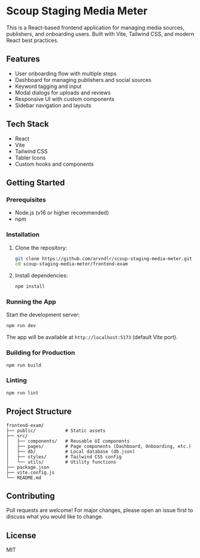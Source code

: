 # Scoup Staging Media Meter

This is a React-based frontend application for managing media sources, publishers, and onboarding users. Built with Vite, Tailwind CSS, and modern React best practices.

## Features

- User onboarding flow with multiple steps
- Dashboard for managing publishers and social sources
- Keyword tagging and input
- Modal dialogs for uploads and reviews
- Responsive UI with custom components
- Sidebar navigation and layouts

## Tech Stack

- React
- Vite
- Tailwind CSS
- Tabler Icons
- Custom hooks and components

## Getting Started

### Prerequisites

- Node.js (v16 or higher recommended)
- npm

### Installation

1. Clone the repository:
   ```sh
   git clone https://github.com/arvndlr/scoup-staging-media-meter.git
   cd scoup-staging-media-meter/frontend-exam
   ```
2. Install dependencies:
   ```sh
   npm install
   ```

### Running the App

Start the development server:

```sh
npm run dev
```

The app will be available at `http://localhost:5173` (default Vite port).

### Building for Production

```sh
npm run build
```

### Linting

```sh
npm run lint
```

## Project Structure

```
frontend-exam/
├── public/           # Static assets
├── src/
│   ├── components/   # Reusable UI components
│   ├── pages/        # Page components (Dashboard, Onboarding, etc.)
│   ├── db/           # Local database (db.json)
│   ├── styles/       # Tailwind CSS config
│   └── utils/        # Utility functions
├── package.json
├── vite.config.js
└── README.md
```

## Contributing

Pull requests are welcome! For major changes, please open an issue first to discuss what you would like to change.

## License

MIT
